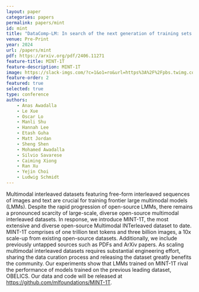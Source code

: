 ```yaml
---
layout: paper
categories: papers
permalink: papers/mint
id: mint
title: "DataComp-LM: In search of the next generation of training sets for language models"
venue: Pre-Print
year: 2024
url: /papers/mint
pdf: https://arxiv.org/pdf/2406.11271
feature-title: MINT-1T
feature-description: MINT-1T
image: https://slack-imgs.com/?c=1&o1=ro&url=https%3A%2F%2Fpbs.twimg.com%2Fmedia%2FGQU1_KIXoAAYurX.jpg%3Alarge
feature-order: 2
featured: true
selected: true
type: conference
authors:
    - Anas Awadalla  
    - Le Xue
    - Oscar Lo 
    - Manli Shu   
    - Hannah Lee
    - Etash Guha
    - Matt Jordan
    - Sheng Shen 
    - Mohamed Awadalla
    - Silvio Savarese
    - Caiming Xiong
    - Ran Xu
    - Yejin Choi
    - Ludwig Schmidt
---
```

Multimodal interleaved datasets featuring free-form interleaved sequences of images and text are crucial for training frontier large multimodal models (LMMs). Despite the rapid progression of open-source LMMs, there remains a pronounced scarcity of large-scale, diverse open-source multimodal interleaved datasets. In response, we introduce MINT-1T, the most extensive and diverse open-source Multimodal INTerleaved dataset to date. MINT-1T comprises of one trillion text tokens and three billion images, a 10x scale-up from existing open-source datasets. Additionally, we include previously untapped sources such as PDFs and ArXiv papers. As scaling multimodal interleaved datasets requires substantial engineering effort, sharing the data curation process and releasing the dataset greatly benefits the community. Our experiments show that LMMs trained on MINT-1T rival the performance of models trained on the previous leading dataset, OBELICS. Our data and code will be released at https://github.com/mlfoundations/MINT-1T.